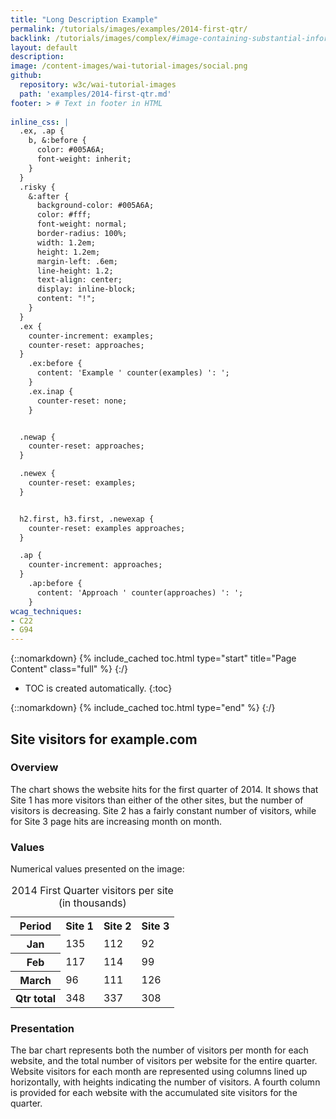 ```yaml
---
title: "Long Description Example"
permalink: /tutorials/images/examples/2014-first-qtr/
backlink: /tutorials/images/complex/#image-containing-substantial-information
layout: default
description: 
image: /content-images/wai-tutorial-images/social.png
github:
  repository: w3c/wai-tutorial-images
  path: 'examples/2014-first-qtr.md'
footer: > # Text in footer in HTML
  
inline_css: |
  .ex, .ap {
    b, &:before {
      color: #005A6A;
      font-weight: inherit;
    }
  }
  .risky {
    &:after {
      background-color: #005A6A;
      color: #fff;
      font-weight: normal;
      border-radius: 100%;
      width: 1.2em;
      height: 1.2em;
      margin-left: .6em;
      line-height: 1.2;
      text-align: center;
      display: inline-block;
      content: "!";
    }
  }
  .ex {
    counter-increment: examples;
    counter-reset: approaches;
  }
    .ex:before {
      content: 'Example ' counter(examples) ': ';
    }
    .ex.inap {
      counter-reset: none;
    }


  .newap {
    counter-reset: approaches;
  }

  .newex {
    counter-reset: examples;
  }


  h2.first, h3.first, .newexap {
    counter-reset: examples approaches;
  }

  .ap {
    counter-increment: approaches;
  }
    .ap:before {
      content: 'Approach ' counter(approaches) ': ';
    }
wcag_techniques:
- C22
- G94
---
```


{::nomarkdown}
{% include_cached toc.html type="start" title="Page Content" class="full" %}
{:/}

-   TOC is created automatically.
{:toc}

{::nomarkdown}
{% include_cached toc.html type="end" %}
{:/}


## Site visitors for example.com

### Overview

The chart shows the website hits for the first quarter of 2014. It shows that Site 1 has more visitors than either of the other sites, but the number of visitors is decreasing. Site 2 has a fairly constant number of visitors, while for Site 3 page hits are increasing month on month.

### Values

Numerical values presented on the image:

<table>
  <caption>
      2014 First Quarter visitors per site (in thousands)
    </caption>
    <tr>
      <th scope="col">Period</th>
      <th scope="col">Site 1</th>
      <th scope="col">Site 2</th>
      <th scope="col">Site 3</th>
    </tr>
    <tr>
      <th scope="row">Jan</th>
      <td>135</td>
      <td>112</td>
      <td>92</td>
    </tr>
    <tr>
      <th scope="row">Feb</th>
      <td>117</td>
      <td>114</td>
      <td>99</td>
    </tr>
    <tr>
      <th scope="row">March</th>
      <td>96</td>
      <td>111</td>
      <td>126</td>
    </tr>
    <tr>
      <th scope="row">Qtr total</th>
      <td>348</td>
      <td>337</td>
      <td>308</td>
    </tr>
</table>

### Presentation

The bar chart represents both the number of visitors per month for each website, and the total number of visitors per website for the entire quarter. Website visitors for each month are represented using columns lined up horizontally, with heights indicating the number of visitors. A fourth column is provided for each website with the accumulated site visitors for the quarter.